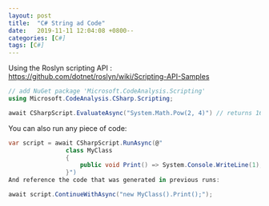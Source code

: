 ```yaml
---
layout: post
title:  "C# String ad Code"
date:   2019-11-11 12:04:08 +0800--
categories: [C#]
tags: [C#]  
---
```


Using the Roslyn scripting API :
https://github.com/dotnet/roslyn/wiki/Scripting-API-Samples
```c#
// add NuGet package 'Microsoft.CodeAnalysis.Scripting'
using Microsoft.CodeAnalysis.CSharp.Scripting;

await CSharpScript.EvaluateAsync("System.Math.Pow(2, 4)") // returns 16
```

You can also run any piece of code:
```c#
var script = await CSharpScript.RunAsync(@"
                class MyClass
                { 
                    public void Print() => System.Console.WriteLine(1);
                }")
And reference the code that was generated in previous runs:

await script.ContinueWithAsync("new MyClass().Print();");
```